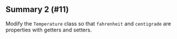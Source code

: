 ## Summary 2 (#11)

Modify the `Temperature` class so that `fahrenheit` and `centigrade` are
properties with getters and setters.